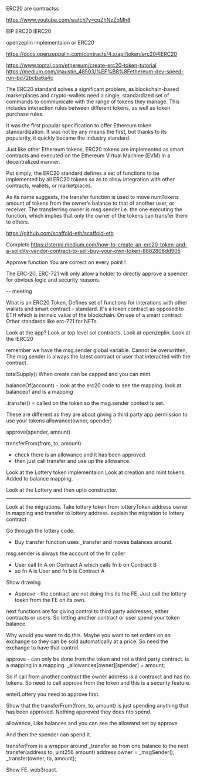 ERC20 are contractss

https://www.youtube.com/watch?v=cqZhNzZoMh8

EIP ERC20
IERC20

openzeplin implementaion or ERC20

https://docs.openzeppelin.com/contracts/4.x/api/token/erc20#IERC20




https://www.toptal.com/ethereum/create-erc20-token-tutorial
https://medium.com/@austin_48503/%EF%B8%8Fethereum-dev-speed-run-bd72bcba6a4c

The ERC20 standard solves a significant problem, as blockchain-based marketplaces and crypto-wallets need a single, standardized set of commands to communicate with the range of tokens they manage. This includes interaction rules between different tokens, as well as token purchase rules.

It was the first popular specification to offer Ethereum token standardization. It was not by any means the first, but thanks to its popularity, it quickly became the industry standard.

Just like other Ethereum tokens, ERC20 tokens are implemented as smart contracts and executed on the Ethereum Virtual Machine (EVM) in a decentralized manner.


Put simply, the ERC20 standard defines a set of functions to be implemented by all ERC20 tokens so as to allow integration with other contracts, wallets, or marketplaces.


As its name suggests, the transfer function is used to move numTokens amount of tokens from the owner’s balance to that of another user, or receiver. The transferring owner is msg.sender i.e. the one executing the function, which implies that only the owner of the tokens can transfer them to others.


https://github.com/scaffold-eth/scaffold-eth


Complete
https://stermi.medium.com/how-to-create-an-erc20-token-and-a-solidity-vendor-contract-to-sell-buy-your-own-token-8882808dd905


Approve function
You are correct on every point !

The ERC-20, ERC-721 will only allow a holder to directly approve a spender for obvious logic and security reasons.


-- meeting

What is an ERC20 Token,
Defines set of functions for interations with other wallats and smart contract - standard.
It's a token contract as opposed to ETH which is inrinsic value of the blockchain.
On use of a smart contract
Other standards like erc-721 for NFTs 

Look at the app?
Look ar top level sol contracts.
Look at openzeplin.
Look at the IERC20

remember we have the msg.sender global variable. Cannot be overwritten, The msg.sender is always the latest contract or user that interacted with the contract.

totalSupply()
When create can be capped and you can mint.

balanceOf(account) - look at the erc20 code to see the mapping.
look at balanceof and is a mapping

.transfer() = called on the token so the msg.sender context is set.

These are different as they are about giving a third party app permission to use your tokens
allowance(owner, spender)

approve(spender, amount)

transferFrom(from, to, amount)  
- check there is an allowance and it has been approved.
- then just call transfer and use up the allowance.

Look at the Lottery token implementaion
Look at creation and mint tokens.
Added to balance mapping.

Look at the Lottery and then upto constructor.

---- 
Look at the migrations.
Take lottery token from lotteryToken address owner in mapping and transfer to lottery address.
explain the migration to lottery contract

Go through the lottery code.

 - Buy
transfer function uses _transfer and moves balances around.

msg.sender is always the account of the fn caller
- User call fn A on Contract A which calls fn b on Contract B
- so fn A is User and fn b is Contract A

Show drawing


 - Approve - the contract are not doing this its the FE.
Just call the lottery toekn from the FE on its own.

next functions are for giving control to third party addresses, either contracts or users. 
So letting another contract or user spend your token balance.

Why would you want to do this.
Maybe you want to set orders on an exchange so they can be sold automatically at a price.
So need the exchange to have that control.

approve - can only be done from the token and not a third party contract.
is a mapping in a mapping.
_allowances[owner][spender] = amount;

So if call from another contract the owner address is a contraxct and has no tokens.
So need to call approve from the token and this is a security feature.


enterLottery you need to approve first.

Show that the transferFrom(from, to, amount) is just spending anything that has been approved. Nothing approved they does nto spend.

allowance, 
Like balances and you can see the allowand set by approve

And then the spender can spend it.

transferFrom is a wrapper around _transfer so from one balance to the next.
transfer(address to, uint256 amount)
address owner = _msgSender();
_transfer(owner, to, amount);


Show FE.
web3react.


